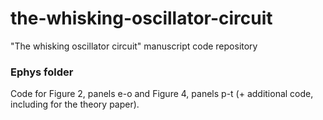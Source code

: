 # the-whisking-oscillator-circuit
"The whisking oscillator circuit" manuscript code repository

### Ephys folder
Code for Figure 2, panels e-o and Figure 4, panels p-t (+ additional code, including for the theory paper).
